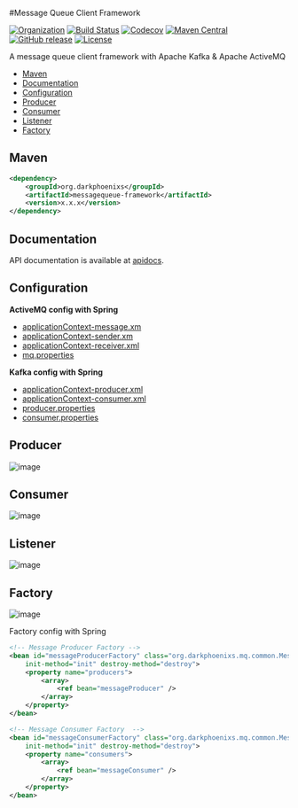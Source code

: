#Message Queue Client Framework

[![Organization](https://img.shields.io/badge/org-%20DarkPhoenixs-yellow.svg)](http://www.darkphoenixs.org)
[![Build Status](https://travis-ci.org/DarkPhoenixs/message-queue-client-framework.svg?branch=master)](https://travis-ci.org/DarkPhoenixs/message-queue-client-framework)
[![Codecov](https://codecov.io/gh/DarkPhoenixs/message-queue-client-framework/branch/master/graph/badge.svg)](https://codecov.io/gh/DarkPhoenixs/message-queue-client-framework)
[![Maven Central](https://maven-badges.herokuapp.com/maven-central/org.darkphoenixs/messagequeue-framework/badge.svg)](https://maven-badges.herokuapp.com/maven-central/org.darkphoenixs/messagequeue-framework/)
[![GitHub release](https://img.shields.io/github/release/DarkPhoenixs/message-queue-client-framework.svg)](https://github.com/DarkPhoenixs/message-queue-client-framework/releases)
[![License](https://img.shields.io/badge/license-%20Apache%202-4EB1BA.svg)](https://www.apache.org/licenses/LICENSE-2.0.html)

  A message queue client framework with Apache Kafka &amp; Apache ActiveMQ
  
  * [Maven](#Maven)
  * [Documentation](#documentation)
  * [Configuration](#configuration)
  * [Producer](#producer)
  * [Consumer](#consumer)
  * [Listener](#listener)
  * [Factory](#factory)

## Maven

```xml
<dependency>
	<groupId>org.darkphoenixs</groupId>
	<artifactId>messagequeue-framework</artifactId>
	<version>x.x.x</version>
</dependency>
```
## Documentation

API documentation is available at [apidocs](http://htmlpreview.github.io/?https://raw.githubusercontent.com/DarkPhoenixs/message-queue-client-framework/master/doc/index.html).

## Configuration

**ActiveMQ config with Spring**
 
 - [applicationContext-message.xm](https://github.com/darkphoenixs/message-queue-client-framework/blob/master/src/main/resources/activemq/applicationContext-message.xml)
 - [applicationContext-sender.xm](https://github.com/darkphoenixs/message-queue-client-framework/blob/master/src/main/resources/activemq/applicationContext-sender.xml)
 - [applicationContext-receiver.xml](https://github.com/darkphoenixs/message-queue-client-framework/blob/master/src/main/resources/activemq/applicationContext-receiver.xml)
 - [mq.properties](https://github.com/darkphoenixs/message-queue-client-framework/blob/master/src/main/resources/activemq/mq.properties)

**Kafka config with Spring**
 
 - [applicationContext-producer.xml](https://github.com/darkphoenixs/message-queue-client-framework/blob/master/src/main/resources/kafka/applicationContext-producer.xml)
 - [applicationContext-consumer.xml](https://github.com/darkphoenixs/message-queue-client-framework/blob/master/src/main/resources/kafka/applicationContext-consumer.xml)
 - [producer.properties](https://github.com/DarkPhoenixs/message-queue-client-framework/blob/master/src/main/resources/kafka/producer.properties)
 - [consumer.properties](https://github.com/DarkPhoenixs/message-queue-client-framework/blob/master/src/main/resources/kafka/consumer.properties)

## Producer

![image](https://raw.githubusercontent.com/darkphoenixs/message-queue-client-framework/master/uml/producer.png)

## Consumer

![image](https://raw.githubusercontent.com/darkphoenixs/message-queue-client-framework/master/uml/consumer.png)

## Listener

![image](https://raw.githubusercontent.com/darkphoenixs/message-queue-client-framework/master/uml/listener.png)

## Factory

![image](https://raw.githubusercontent.com/darkphoenixs/message-queue-client-framework/master/uml/factory.png)

Factory config with Spring
```xml
<!-- Message Producer Factory -->
<bean id="messageProducerFactory" class="org.darkphoenixs.mq.common.MessageProducerFactory" 
  	init-method="init" destroy-method="destroy">
    <property name="producers"> 
        <array> 
            <ref bean="messageProducer" /> 
        </array> 
    </property> 
</bean> 

<!-- Message Consumer Factory  -->
<bean id="messageConsumerFactory" class="org.darkphoenixs.mq.common.MessageConsumerFactory" 
  	init-method="init" destroy-method="destroy">
    <property name="consumers"> 
        <array> 
            <ref bean="messageConsumer" /> 
        </array>
    </property> 
</bean>
```
